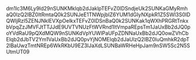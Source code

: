 dm1lc3M6Ly9ld29nSUNKMklqb2dJaklpTEFvZ0lDSndjeUk2SUNKaGMyRmhaQ0lzQ2lBZ0ltRmtaQ0k2SUNJeE1TNWpjblZ6YUM1dGIyNXpkR1Z5SWl3S0lDQWljRzl5ZENJNklEVXpOelkxTEFvZ0lDSnBaQ0k2SUNKak1qWXhPRGRtTnkxbVpqZzJMVFJtTTJJdE9UVTVNUzFtWVRnd1ltVmpaREpsTm1JaUxBb2dJQ0poYVdRaU9pQXdMQW9nSUNKdVpYUWlPaUFpZDNNaUxBb2dJQ0owZVhCbElqb2dJbTV2Ym1VaUxBb2dJQ0pvYjNOMElqb2dJaUlzQ2lBZ0luQmhkR2dpT2lBaUwzTmtNREp6WkRKbU9EZ3lJaXdLSUNBaWRHeHpJam9nSW5Sc2N5SUtmUT09
